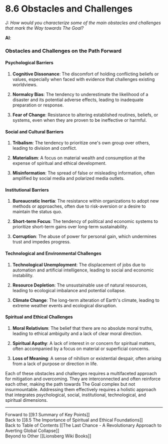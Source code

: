 # 8.6 Obstacles and Challenges

J: *How would you characterize some of the main obstacles and challenges that mark the Way towards The Goal?* 

**AI**: 

### Obstacles and Challenges on the Path Forward

#### Psychological Barriers

1. **Cognitive Dissonance**: The discomfort of holding conflicting beliefs or values, especially when faced with evidence that challenges existing worldviews.
    
2. **Normalcy Bias**: The tendency to underestimate the likelihood of a disaster and its potential adverse effects, leading to inadequate preparation or response.
    
3. **Fear of Change**: Resistance to altering established routines, beliefs, or systems, even when they are proven to be ineffective or harmful.
    

#### Social and Cultural Barriers

1. **Tribalism**: The tendency to prioritize one's own group over others, leading to division and conflict.
    
2. **Materialism**: A focus on material wealth and consumption at the expense of spiritual and ethical development.
    
3. **Misinformation**: The spread of false or misleading information, often amplified by social media and polarized media outlets.
    

#### Institutional Barriers

1. **Bureaucratic Inertia**: The resistance within organizations to adopt new methods or approaches, often due to risk-aversion or a desire to maintain the status quo.
    
2. **Short-term Focus**: The tendency of political and economic systems to prioritize short-term gains over long-term sustainability.
    
3. **Corruption**: The abuse of power for personal gain, which undermines trust and impedes progress.
    

#### Technological and Environmental Challenges

1. **Technological Unemployment**: The displacement of jobs due to automation and artificial intelligence, leading to social and economic instability.
    
2. **Resource Depletion**: The unsustainable use of natural resources, leading to ecological imbalance and potential collapse.
    
3. **Climate Change**: The long-term alteration of Earth's climate, leading to extreme weather events and ecological disruption.
    

#### Spiritual and Ethical Challenges

1. **Moral Relativism**: The belief that there are no absolute moral truths, leading to ethical ambiguity and a lack of clear moral direction.
    
2. **Spiritual Apathy**: A lack of interest in or concern for spiritual matters, often accompanied by a focus on material or superficial concerns.
    
3. **Loss of Meaning**: A sense of nihilism or existential despair, often arising from a lack of purpose or direction in life.
    

Each of these obstacles and challenges requires a multifaceted approach for mitigation and overcoming. They are interconnected and often reinforce each other, making the path towards The Goal complex but not insurmountable. Addressing them effectively requires a holistic approach that integrates psychological, social, institutional, technological, and spiritual dimensions.

____

Forward to [[9.1 Summary of Key Points]]  
Back to [[8.5 The Importance of Spiritual and Ethical Foundations]]  
Back to Table of Contents [[The Last Chance - A Revolutionary Approach to Averting Global Collapse]]  
Beyond to Other [[Lionsberg Wiki Books]]  